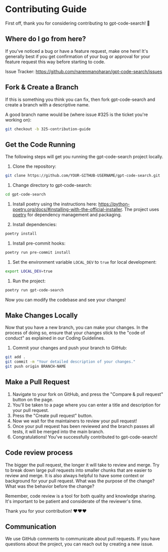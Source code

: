# Contributing Guide

First off, thank you for considering contributing to gpt-code-search! 🚀

## Where do I go from here?

If you've noticed a bug or have a feature request, make one here! It's generally best if you get confirmation of your bug or approval for your feature request this way before starting to code.

Issue Tracker: https://github.com/narenmanoharan/gpt-code-search/issues

## Fork & Create a Branch

If this is something you think you can fix, then fork gpt-code-search and create a branch with a descriptive name.

A good branch name would be (where issue #325 is the ticket you're working on):

```bash
git checkout -b 325-contribution-guide
```

## Get the Code Running

The following steps will get you running the gpt-code-search project locally.

1. Clone the repository:

```bash
git clone https://github.com/YOUR-GITHUB-USERNAME/gpt-code-search.git
```

1. Change directory to gpt-code-search:

```bash
cd gpt-code-search
```

1. Install poetry using the instructions here: https://python-poetry.org/docs/#installing-with-the-official-installer. The project uses [poetry](https://python-poetry.org/) for dependency management and packaging.

1. Install dependencies:

```bash
poetry install
```

1. Install pre-commit hooks:

```bash
poetry run pre-commit install
```

1. Set the environment variable `LOCAL_DEV` to `true` for local development:

```bash
export LOCAL_DEV=true
```

1. Run the project:

```bash
poetry run gpt-code-search
```

Now you can modify the codebase and see your changes!

## Make Changes Locally

Now that you have a new branch, you can make your changes. In the process of doing so, ensure that your changes stick to the "code of conduct" as explained in our Coding Guidelines.

1. Commit your changes and push your branch to GitHub:

```bash
git add .
git commit -m "Your detailed description of your changes."
git push origin BRANCH-NAME
```

## Make a Pull Request

1. Navigate to your fork on GitHub, and press the "Compare & pull request" button on the page.
2. You'll be taken to a page where you can enter a title and description for your pull request.
3. Press the "Create pull request" button.
4. Now we wait for the maintainers to review your pull request!
5. Once your pull request has been reviewed and the branch passes all tests, it will be merged into the main branch.
6. Congratulations! You've successfully contributed to gpt-code-search!

## Code review process

The bigger the pull request, the longer it will take to review and merge. Try to break down large pull requests into smaller chunks that are easier to review and merge. It is also always helpful to have some context or background for your pull request. What was the purpose of the change? What was the behavior before the change?

Remember, code review is a tool for both quality and knowledge sharing. It's important to be patient and considerate of the reviewer's time.

Thank you for your contribution! ❤️❤️❤️

## Communication

We use GitHub comments to communicate about pull requests. If you have questions about the project, you can reach out by creating a new issue.
